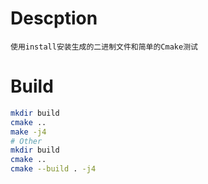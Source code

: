 # Descption
```
使用install安装生成的二进制文件和简单的Cmake测试
```

# Build
```bash
mkdir build
cmake ..
make -j4
# Other
mkdir build
cmake ..
cmake --build . -j4
```